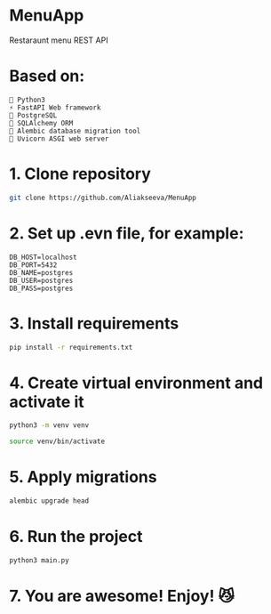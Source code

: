 # MenuApp
Restaraunt menu REST API
<!--  DELETE THE LINES ABOVE THIS AND WRITE YOUR PROJECT README BELOW -->

# Based on:
```
🐍 Python3
⚡ FastAPI Web framework
🐘 PostgreSQL
📜 SQLAlchemy ORM
📝 Alembic database migration tool
🦄 Uvicorn ASGI web server
```

# 1. Clone repository

```bash
git clone https://github.com/Aliakseeva/MenuApp
```

# 2. Set up .evn file, for example:

```text
DB_HOST=localhost
DB_PORT=5432
DB_NAME=postgres
DB_USER=postgres
DB_PASS=postgres
```

# 3. Install requirements

```bash
pip install -r requirements.txt
```

# 4. Create virtual environment and activate it

```bash
python3 -m venv venv
```
```bash
source venv/bin/activate
```

# 5. Apply migrations

```bash
alembic upgrade head
```

# 6. Run the project

```bash
python3 main.py
```

# 7. You are awesome! Enjoy! 😼
